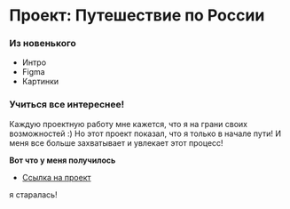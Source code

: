 # Проект: Путешествие по России

### Из новенького
* Интро
* Figma
* Картинки

### Учиться все интереснее!

Каждую проектную работу мне кажется, что я на грани своих возможностей :) Но этот проект показал, что я только в начале пути! И меня все больше захватывает и увлекает этот процесс! 

**Вот что у меня получилось**

* [Ссылка на проект](https://github.com/AminaSmekalina/russian-travel.git)

я старалась!
